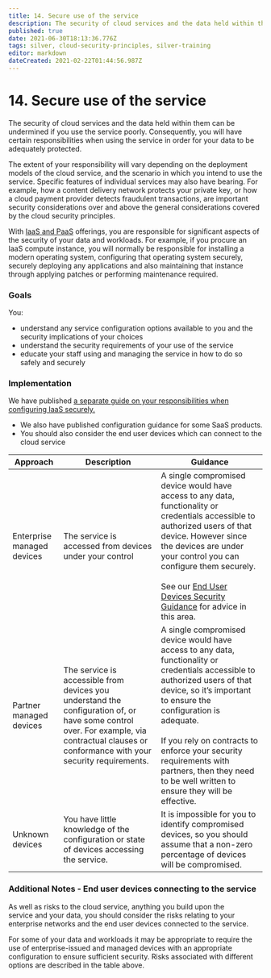```yaml
---
title: 14. Secure use of the service
description: The security of cloud services and the data held within them can be undermined if you use the service poorly.
published: true
date: 2021-06-30T18:13:36.776Z
tags: silver, cloud-security-principles, silver-training
editor: markdown
dateCreated: 2021-02-22T01:44:56.987Z
---
```


# 14\. Secure use of the service

The security of cloud services and the data held within them can be undermined if you use the service poorly. Consequently, you will have certain responsibilities when using the service in order for your data to be adequately protected.

The extent of your responsibility will vary depending on the deployment models of the cloud service, and the scenario in which you intend to use the service. Specific features of individual services may also have bearing. For example, how a content delivery network protects your private key, or how a cloud payment provider detects fraudulent transactions, are important security considerations over and above the general considerations covered by the cloud security principles. 

With [IaaS and PaaS](/collection/cloud-security?curPage=/collection/cloud-security/standards-and-definitions) offerings, you are responsible for significant aspects of the security of your data and workloads. For example, if you procure an IaaS compute instance, you will normally be responsible for installing a modern operating system, configuring that operating system securely, securely deploying any applications and also maintaining that instance through applying patches or performing maintenance required.

### **Goals**

You:

-   understand any service configuration options available to you and the security implications of your choices
-   understand the security requirements of your use of the service
-   educate your staff using and managing the service in how to do so safely and securely

### **Implementation**

We have published [a separate guide on your responsibilities when configuring IaaS securely.](/collection/cloud-security?curPage=/collection/cloud-security/iaas)

-   We also have published configuration guidance for some SaaS products.
-   You should also consider the end user devices which can connect to the cloud service

| **Approach** | **Description** | **Guidance** |
| --- | --- | --- |
| Enterprise managed devices | The service is accessed from devices under your control | A single compromised device would have access to any data, functionality or credentials accessible to authorized users of that device. However since the devices are under your control you can configure them securely.<br><br>See our [End User Devices Security Guidance](/collection/end-user-device-security) for advice in this area. |
| Partner managed devices | The service is accessible from devices you understand the configuration of, or have some control over. For example, via contractual clauses or conformance with your security requirements. | A single compromised device would have access to any data, functionality or credentials accessible to authorized users of that device, so it’s important to ensure the configuration is adequate.<br><br>If you rely on contracts to enforce your security requirements with partners, then they need to be well written to ensure they will be effective. |
| Unknown devices | You have little knowledge of the configuration or state of devices accessing the service. | It is impossible for you to identify compromised devices, so you should assume that a non-zero percentage of devices will be compromised. |

### **Additional Notes - End user devices connecting to the service**

As well as risks to the cloud service, anything you build upon the service and your data, you should consider the risks relating to your enterprise networks and the end user devices connected to the service.

For some of your data and workloads it may be appropriate to require the use of enterprise-issued and managed devices with an appropriate configuration to ensure sufficient security. Risks associated with different options are described in the table above.
